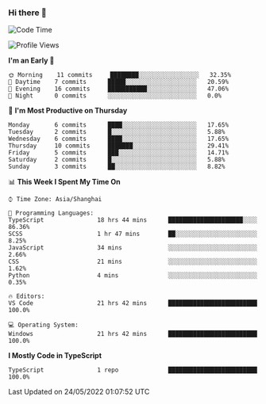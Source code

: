 ### Hi there 👋

<!--
**waynelwz/waynelwz** is a ✨ _special_ ✨ repository because its `README.md` (this file) appears on your GitHub profile.

Here are some ideas to get you started:

- 🔭 I’m currently working on ...
- 🌱 I’m currently learning ...
- 👯 I’m looking to collaborate on ...
- 🤔 I’m looking for help with ...
- 💬 Ask me about ...
- 📫 How to reach me: ...
- 😄 Pronouns: ...
- ⚡ Fun fact: ...
-->

<!--START_SECTION:waka-->
![Code Time](http://img.shields.io/badge/Code%20Time-0%20secs-blue)

![Profile Views](http://img.shields.io/badge/Profile%20Views-36-blue)

**I'm an Early 🐤** 

```text
🌞 Morning    11 commits     ████████░░░░░░░░░░░░░░░░░   32.35% 
🌆 Daytime    7 commits      █████░░░░░░░░░░░░░░░░░░░░   20.59% 
🌃 Evening    16 commits     ███████████░░░░░░░░░░░░░░   47.06% 
🌙 Night      0 commits      ░░░░░░░░░░░░░░░░░░░░░░░░░   0.0%

```
📅 **I'm Most Productive on Thursday** 

```text
Monday       6 commits      ████░░░░░░░░░░░░░░░░░░░░░   17.65% 
Tuesday      2 commits      █░░░░░░░░░░░░░░░░░░░░░░░░   5.88% 
Wednesday    6 commits      ████░░░░░░░░░░░░░░░░░░░░░   17.65% 
Thursday     10 commits     ███████░░░░░░░░░░░░░░░░░░   29.41% 
Friday       5 commits      ███░░░░░░░░░░░░░░░░░░░░░░   14.71% 
Saturday     2 commits      █░░░░░░░░░░░░░░░░░░░░░░░░   5.88% 
Sunday       3 commits      ██░░░░░░░░░░░░░░░░░░░░░░░   8.82%

```


📊 **This Week I Spent My Time On** 

```text
⌚︎ Time Zone: Asia/Shanghai

💬 Programming Languages: 
TypeScript               18 hrs 44 mins      █████████████████████░░░░   86.36% 
SCSS                     1 hr 47 mins        ██░░░░░░░░░░░░░░░░░░░░░░░   8.25% 
JavaScript               34 mins             ░░░░░░░░░░░░░░░░░░░░░░░░░   2.66% 
CSS                      21 mins             ░░░░░░░░░░░░░░░░░░░░░░░░░   1.62% 
Python                   4 mins              ░░░░░░░░░░░░░░░░░░░░░░░░░   0.35%

🔥 Editors: 
VS Code                  21 hrs 42 mins      █████████████████████████   100.0%

💻 Operating System: 
Windows                  21 hrs 42 mins      █████████████████████████   100.0%

```

**I Mostly Code in TypeScript** 

```text
TypeScript               1 repo              █████████████████████████   100.0%

```



 Last Updated on 24/05/2022 01:07:52 UTC
<!--END_SECTION:waka-->
